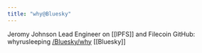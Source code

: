 ```yaml
---
title: "why@Bluesky"
---
```


Jeromy Johnson
Lead Engineer on [[IPFS]] and Filecoin
GitHub: whyrusleeping
[/Bluesky/why](https://scrapbox.io/Bluesky/why)
[[Bluesky]]
